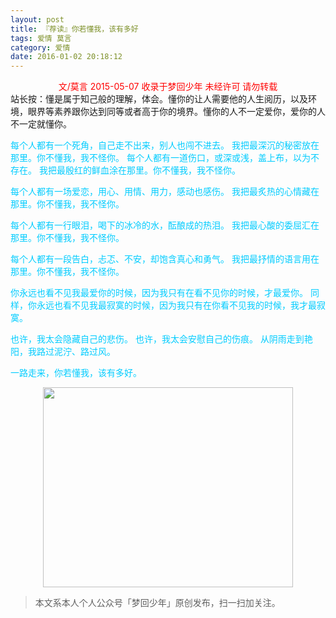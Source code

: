 ```yaml
---
layout: post
title: 『荐读』你若懂我，该有多好
tags: 爱情 莫言
category: 爱情
date: 2016-01-02 20:18:12
---
```


<center><span style="color: red;">文/莫言 2015-05-07 收录于梦回少年 未经许可 请勿转载</span></center>
站长按：懂是属于知己般的理解，体会。懂你的让人需要他的人生阅历，以及环境，眼界等素养跟你达到同等或者高于你的境界。懂你的人不一定爱你，爱你的人不一定就懂你。

<span style="color: #00ccff;">每个人都有一个死角，自己走不出来，别人也闯不进去。</span>
<span style="color: #00ccff;"> 我把最深沉的秘密放在那里。你不懂我，我不怪你。</span>
<span style="color: #00ccff;"> 每个人都有一道伤口，或深或浅，盖上布，以为不存在。</span>
<span style="color: #00ccff;"> 我把最殷红的鲜血涂在那里。你不懂我，我不怪你。</span>

<span style="color: #00ccff;">每个人都有一场爱恋，用心、用情、用力，感动也感伤。</span>
<span style="color: #00ccff;"> 我把最炙热的心情藏在那里。你不懂我，我不怪你。</span>

<span style="color: #00ccff;">每个人都有一行眼泪，喝下的冰冷的水，酝酿成的热泪。</span>
<span style="color: #00ccff;"> 我把最心酸的委屈汇在那里。你不懂我，我不怪你。</span>

<span style="color: #00ccff;">每个人都有一段告白，忐忑、不安，却饱含真心和勇气。</span>
<span style="color: #00ccff;"> 我把最抒情的语言用在那里。你不懂我，我不怪你。</span>

<span style="color: #00ccff;">你永远也看不见我最爱你的时候，因为我只有在看不见你的时候，才最爱你。</span>
<span style="color: #00ccff;"> 同样，你永远也看不见我最寂寞的时候，因为我只有在你看不见我的时候，我才最寂寞。</span>

<span style="color: #00ccff;">也许，我太会隐藏自己的悲伤。</span>
<span style="color: #00ccff;"> 也许，我太会安慰自己的伤痕。</span>
<span style="color: #00ccff;"> 从阴雨走到艳阳，我路过泥泞、路过风。</span>

<span style="color: #00ccff;">一路走来，你若懂我，该有多好。</span>

<div align="center">
<img src="http://7xlkoc.com1.z0.glb.clouddn.com/qrcodenew.jpg" width="400" height="320" />
</div>

> 本文系本人个人公众号「梦回少年」原创发布，扫一扫加关注。